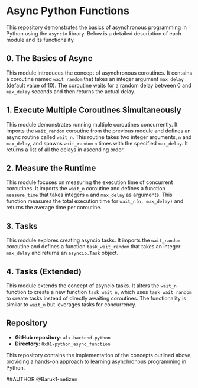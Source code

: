# Async Python Functions

This repository demonstrates the basics of asynchronous programming in Python using the `asyncio` library. Below is a detailed description of each module and its functionality.

## 0. The Basics of Async

This module introduces the concept of asynchronous coroutines. It contains a coroutine named `wait_random` that takes an integer argument `max_delay` (default value of 10). The coroutine waits for a random delay between 0 and `max_delay` seconds and then returns the actual delay.

## 1. Execute Multiple Coroutines Simultaneously

This module demonstrates running multiple coroutines concurrently. It imports the `wait_random` coroutine from the previous module and defines an async routine called `wait_n`. This routine takes two integer arguments, `n` and `max_delay`, and spawns `wait_random` `n` times with the specified `max_delay`. It returns a list of all the delays in ascending order.

## 2. Measure the Runtime

This module focuses on measuring the execution time of concurrent coroutines. It imports the `wait_n` coroutine and defines a function `measure_time` that takes integers `n` and `max_delay` as arguments. This function measures the total execution time for `wait_n(n, max_delay)` and returns the average time per coroutine.

## 3. Tasks

This module explores creating asyncio tasks. It imports the `wait_random` coroutine and defines a function `task_wait_random` that takes an integer `max_delay` and returns an `asyncio.Task` object.

## 4. Tasks (Extended)

This module extends the concept of asyncio tasks. It alters the `wait_n` function to create a new function `task_wait_n`, which uses `task_wait_random` to create tasks instead of directly awaiting coroutines. The functionality is similar to `wait_n` but leverages tasks for concurrency.

## Repository

- **GitHub repository**: `alx-backend-python`
- **Directory**: `0x01-python_async_function`

This repository contains the implementation of the concepts outlined above, providing a hands-on approach to learning asynchronous programming in Python.

##AUTHOR
@Baruk1-netizen
